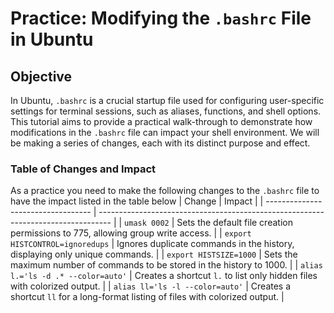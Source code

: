 # Practice: Modifying the `.bashrc` File in Ubuntu

## Objective

In Ubuntu, `.bashrc` is a crucial startup file used for configuring user-specific settings for terminal sessions, such as aliases, functions, and shell options. This tutorial aims to provide a practical walk-through to demonstrate how modifications in the `.bashrc` file can impact your shell environment. We will be making a series of changes, each with its distinct purpose and effect.

### Table of Changes and Impact
As a practice you need to make the following changes to the `.bashrc` file to have the impact listed in the table below
| Change                             | Impact                                                                            |
| ---------------------------------- | --------------------------------------------------------------------------------- |
| `umask 0002`                       | Sets the default file creation permissions to 775, allowing group write access.   |
| `export HISTCONTROL=ignoredups`    | Ignores duplicate commands in the history, displaying only unique commands.       |
| `export HISTSIZE=1000`             | Sets the maximum number of commands to be stored in the history to 1000.          |
| `alias l.='ls -d .* --color=auto'` | Creates a shortcut `l.` to list only hidden files with colorized output.          |
| `alias ll='ls -l --color=auto'`    | Creates a shortcut `ll` for a long-format listing of files with colorized output. |

